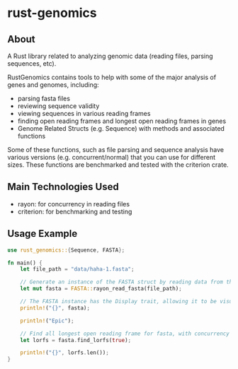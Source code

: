 # rust-genomics

## About
A Rust library related to analyzing genomic data (reading files, parsing sequences, etc). 

RustGenomics contains tools to help with some of the major analysis of genes and genomes, including:
* parsing fasta files
* reviewing sequence validity
* viewing sequences in various reading frames
* finding open reading frames and longest open reading frames in genes
* Genome Related Structs (e.g. Sequence) with methods and associated functions

Some of these functions, such as file parsing and sequence analysis have various versions (e.g. concurrent/normal) that you can use for different sizes. These functions are benchmarked and tested with the criterion crate.

## Main Technologies Used
* rayon: for concurrency in reading files
* criterion: for benchmarking and testing

## Usage Example
```rust
use rust_genomics::{Sequence, FASTA};

fn main() {
    let file_path = "data/haha-1.fasta";

    // Generate an instance of the FASTA struct by reading data from the given file
    let mut fasta = FASTA::rayon_read_fasta(file_path);

    // The FASTA instance has the Display trait, allowing it to be visualized in a clean fashion
    println!("{}", fasta);

    println!("Epic");

    // Find all longest open reading frame for fasta, with concurrency
    let lorfs = fasta.find_lorfs(true);

    println!("{}", lorfs.len());
}
```

